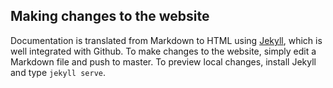 Making changes to the website
-----------------------------

Documentation is translated from Markdown to HTML using [Jekyll](http://jekyllrb.com), which is well integrated with Github. To make changes to the website, simply edit a Markdown file and push to master. To preview local changes, install Jekyll and type `jekyll serve`.
